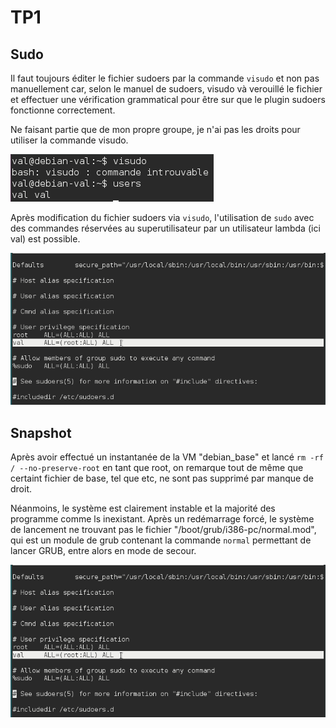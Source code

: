 TP1
========

## Sudo

Il faut toujours éditer le fichier sudoers par la commande `visudo` et non pas manuellement car, selon le manuel de sudoers, visudo và verouillé le fichier et effectuer une vérification grammatical pour être sur que le plugin sudoers fonctionne correctement.

Ne faisant partie que de mon propre groupe, je n'ai pas les droits pour utiliser la commande visudo.

![Message d'erreur de visudo](https://raw.githubusercontent.com/vfo1409/fariaoliveira_valentin_linux2/master/img/sudo.png "Message d'erreur de visudo")

Après modification du fichier sudoers via `visudo`, l'utilisation de `sudo` avec des commandes réservées au superutilisateur par un utilisateur lambda (ici val) est possible.

![Fichier sudoers modifié](https://raw.githubusercontent.com/vfo1409/fariaoliveira_valentin_linux2/master/img/sudoers.png "Fichier sudoers modifié")


## Snapshot

Après avoir effectué un instantanée de la VM "debian_base" et lancé `rm -rf / --no-preserve-root` en tant que root, on remarque tout de même que certaint fichier de base, tel que etc, ne sont pas supprimé par manque de droit.

Néanmoins, le système est clairement instable et la majorité des programme comme ls inexistant.
Après un redémarrage forcé, le système de lancement ne trouvant pas le fichier "/boot/grub/i386-pc/normal.mod", qui est un module de grub contenant la commande `normal` permettant de lancer GRUB, entre alors en mode de secour.

![Mode de secour de GRUB](https://raw.githubusercontent.com/vfo1409/fariaoliveira_valentin_linux2/master/img/sudoers.png "Mode de secour de GRUB")
